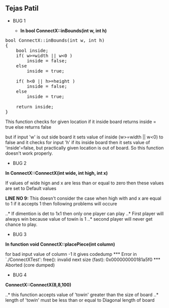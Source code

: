 
 Tejas Patil
---------------------

* BUG 1


	- **In bool ConnectX::inBounds(int w, int h)**
<pre>
bool ConnectX::inBounds(int w, int h)
{
	bool inside;
	if( w>=width || w<0 )  
		inside = false;
	else                          	   
		inside = true;
 
	if( h<0 || h>=height )                      
		inside = false;
	else                           
		inside = true;

	return inside;
}
</pre>
This function checks for given location
if it inside board returns inside = true else returns false

but if input 'w' is out side board it sets value of inside (w>=width || w<0) to false and it
checks for input 'h' if its inside board then it sets value of 'inside'=false, but practically
given location is out of board. So this function doesn't work properly.



* BUG 2

**In ConnectX::ConnectX(int wide, int high, int x)**

If values of wide hign and x are less than or equal to zero then
these values are set to Default values

**LINE NO 9:**
This doesn't consider the case when high with and x are equal to 1
if it accepts 1 then following problems will occure

..* If dimention is det to 1x1 then  only one player can play
..* First player will always win because value of towin is 1
..* second player will never get chance to play.


* BUG 3

**In function  void ConnectX::placePiece(int column)**

for bad input value of column -1 it gives codedump
*** Error in `./ConnectXTest': free(): invalid next size (fast): 0x000000000181a5f0 ***
Aborted (core dumped)


* BUG 4

**ConnectX::ConnectX(8,8,100)**

..* this function accepts value of 'towin' greater than the size of board
..* length of 'towin'  must be less than or equal to Diagonal length of board
